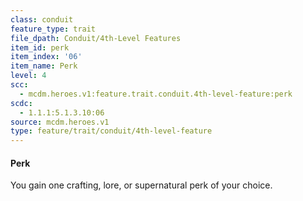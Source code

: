 ```yaml
---
class: conduit
feature_type: trait
file_dpath: Conduit/4th-Level Features
item_id: perk
item_index: '06'
item_name: Perk
level: 4
scc:
  - mcdm.heroes.v1:feature.trait.conduit.4th-level-feature:perk
scdc:
  - 1.1.1:5.1.3.10:06
source: mcdm.heroes.v1
type: feature/trait/conduit/4th-level-feature
---
```


#### Perk

You gain one crafting, lore, or supernatural perk of your choice.
